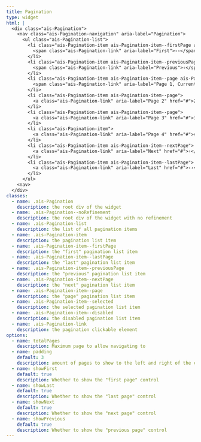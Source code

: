 ```yaml
---
title: Pagination
type: widget
html: |
  <div class="ais-Pagination">
    <nav class="ais-Pagination-navigation" aria-label="Pagination">
      <ul class="ais-Pagination-list">
        <li class="ais-Pagination-item ais-Pagination-item--firstPage ais-Pagination-item--disabled">
          <span class="ais-Pagination-link" aria-label="First">‹‹</span>
        </li>
        <li class="ais-Pagination-item ais-Pagination-item--previousPage ais-Pagination-item--disabled">
          <span class="ais-Pagination-link" aria-label="Previous">‹</span>
        </li>
        <li class="ais-Pagination-item ais-Pagination-item--page ais-Pagination-item--selected">
          <span class="ais-Pagination-link" aria-label="Page 1, Current page" aria-current="page">1</span>
        </li>
        <li class="ais-Pagination-item ais-Pagination-item--page">
          <a class="ais-Pagination-link" aria-label="Page 2" href="#">2</a>
        </li>
        <li class="ais-Pagination-item ais-Pagination-item--page">
          <a class="ais-Pagination-link" aria-label="Page 3" href="#">3</a>
        </li>
        <li class="ais-Pagination-item">
          <a class="ais-Pagination-link" aria-label="Page 4" href="#">4</a>
        </li>
        <li class="ais-Pagination-item ais-Pagination-item--nextPage">
          <a class="ais-Pagination-link" aria-label="Next" href="#">›</a>
        </li>
        <li class="ais-Pagination-item ais-Pagination-item--lastPage">
          <a class="ais-Pagination-link" aria-label="Last" href="#">››</a>
        </li>
      </ul>
    <nav>
  </div>
classes:
  - name: .ais-Pagination
    description: the root div of the widget
  - name: .ais-Pagination--noRefinement
    description: the root div of the widget with no refinement
  - name: .ais-Pagination-list
    description: the list of all pagination items
  - name: .ais-Pagination-item
    description: the pagination list item
  - name: .ais-Pagination-item--firstPage
    description: the "first" pagination list item
  - name: .ais-Pagination-item--lastPage
    description: the "last" pagination list item
  - name: .ais-Pagination-item--previousPage
    description: the "previous" pagination list item
  - name: .ais-Pagination-item--nextPage
    description: the "next" pagination list item
  - name: .ais-Pagination-item--page
    description: the "page" pagination list item
  - name: .ais-Pagination-item--selected
    description: the selected pagination list item
  - name: .ais-Pagination-item--disabled
    description: the disabled pagination list item
  - name: .ais-Pagination-link
    description: the pagination clickable element
options:
  - name: totalPages
    description: Maximum page to allow navigating to
  - name: padding
    default: 3
    description: amount of pages to show to the left and right of the current page
  - name: showFirst
    default: true
    description: Whether to show the "first page" control
  - name: showLast
    default: true
    description: Whether to show the "last page" control
  - name: showNext
    default: true
    description: Whether to show the "next page" control
  - name: showPrevious
    default: true
    description: Whether to show the "previous page" control
---
```

